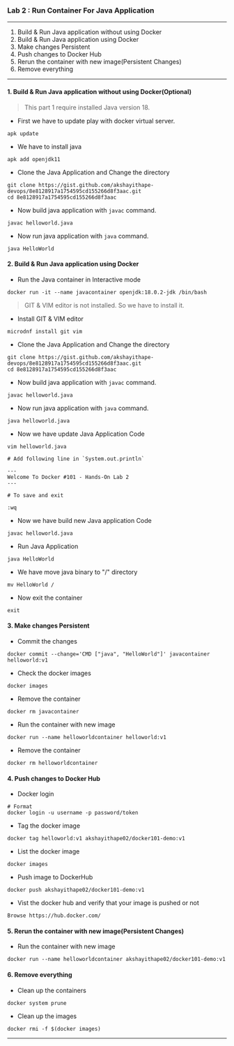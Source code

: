 ### Lab 2 : Run Container For Java Application 

---

1. Build & Run Java application without using Docker
2. Build & Run Java application using Docker
3. Make changes Persistent
4. Push changes to Docker Hub
5. Rerun the container with new image(Persistent Changes)
6. Remove everything

---

#### 1. Build & Run Java application without using Docker(Optional)

> This part 1 require installed Java version 18.

- First we have to update play with docker virtual server. 
```
apk update
```

- We have to install java 
```
apk add openjdk11
```

- Clone the Java Application and Change the directory

```
git clone https://gist.github.com/akshayithape-devops/8e8128917a1754595cd155266d8f3aac.git
cd 8e8128917a1754595cd155266d8f3aac
```

- Now build java application with `javac` command.

```
javac helloworld.java
```

- Now run java application with `java` command.

```
java HelloWorld
```

#### 2. Build & Run Java application using Docker

- Run the Java container in Interactive mode

```
docker run -it --name javacontainer openjdk:18.0.2-jdk /bin/bash
```

> GIT & VIM editor is not installed. So we have to install it.

- Install GIT & VIM editor

```
microdnf install git vim
```

- Clone the Java Application and Change the directory

```
git clone https://gist.github.com/akshayithape-devops/8e8128917a1754595cd155266d8f3aac.git
cd 8e8128917a1754595cd155266d8f3aac
```

- Now build java application with `javac` command.

```
javac helloworld.java
```

- Now run java application with `java` command.

```
java helloworld.java
```

- Now we have update Java Application Code

```
vim helloworld.java

# Add following line in `System.out.println`

---
Welcome To Docker #101 - Hands-On Lab 2
---

# To save and exit 

:wq
```

- Now we have build new Java application Code

```
javac helloworld.java
```

- Run Java Application 

```
java HelloWorld
```

- We have move java binary to "/" directory

```
mv HelloWorld /
```

- Now exit the container

```
exit
```

#### 3. Make changes Persistent

- Commit the changes

```
docker commit --change='CMD ["java", "HelloWorld"]' javacontainer helloworld:v1
```

- Check the docker images

```
docker images
```

- Remove the container

```
docker rm javacontainer
```

- Run the container with new image 

```
docker run --name helloworldcontainer helloworld:v1
```

- Remove the container

```
docker rm helloworldcontainer
```

#### 4. Push changes to Docker Hub

- Docker login 

```
# Format
docker login -u username -p password/token
```

- Tag the docker image

```
docker tag helloworld:v1 akshayithape02/docker101-demo:v1
```

- List the docker image

```
docker images
```

- Push image to DockerHub

```
docker push akshayithape02/docker101-demo:v1
```

- Vist the docker hub and verify that your image is pushed or not

```
Browse https://hub.docker.com/
```

#### 5. Rerun the container with new image(Persistent Changes)

- Run the container with new image 

```
docker run --name helloworldcontainer akshayithape02/docker101-demo:v1
```

#### 6. Remove everything

- Clean up the containers
```
docker system prune
```

- Clean up the images
```
docker rmi -f $(docker images)
```

---